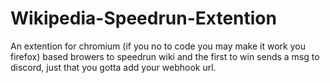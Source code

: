 # Wikipedia-Speedrun-Extention
An extention for chromium (if you no to code you may make it work you firefox) based browers to speedrun wiki and the first to win sends a msg to discord, just that you gotta add your webhook url.
